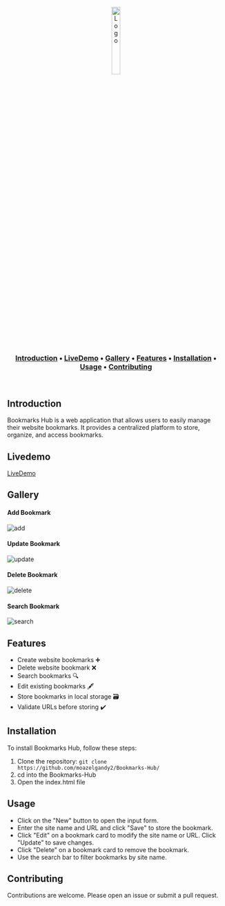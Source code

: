 <p align="center">
  <a href="https://github.com/moazelgandy2" target="_blank" rel="noopener">
    <img src="https://moazelgandy2.github.io/Bookmarks-Hub/bookmark-white.svg" width="20%" alt="Logo">
  </a>
</p>

<h3 align="center">
  <a href="#introduction">Introduction</a> •
  <a href="#livedemo">LiveDemo</a> •
  <a href="#Gallery">Gallery</a> •
  <a href="#features">Features</a> •
  <a href="#installation">Installation</a> •
  <a href="#installation">Usage</a> •
  <a href="#contributing">Contributing</a>
</h3>

<p>&nbsp;</p>

## Introduction

Bookmarks Hub is a web application that allows users to easily manage their website bookmarks. It provides a centralized platform to store, organize, and access bookmarks.

## Livedemo

[LiveDemo](https://moazelgandy2.github.io/Bookmarks-Hub/)

## Gallery

 <h4>Add Bookmark</h4>

![add](https://github.com/moazelgandy2/Bookmarks-Hub/assets/56883008/6d4c533f-31e6-4312-b8b7-7837895f877a)

  <h4>Update Bookmark</h4>

![update](https://github.com/moazelgandy2/Bookmarks-Hub/assets/56883008/092d448c-3a85-41fd-91e6-3cf43b53f1c0)

  <h4>Delete Bookmark</h4>
  
![delete](https://github.com/moazelgandy2/Bookmarks-Hub/assets/56883008/d423167a-7679-4332-8f37-c6b5ef061f6e)

  <h4>Search Bookmark</h4>

![search](https://github.com/moazelgandy2/Bookmarks-Hub/assets/56883008/958119a0-baea-4066-9c72-a73d1159563a)

## Features

- Create website bookmarks ➕
- Delete website bookmark ❌
- Search bookmarks 🔍
- Edit existing bookmarks 🖋️
- Store bookmarks in local storage 🗃️
- Validate URLs before storing ✔️

## Installation

To install Bookmarks Hub, follow these steps:

1. Clone the repository: `git clone https://github.com/moazelgandy2/Bookmarks-Hub/`
2. cd into the Bookmarks-Hub
3. Open the index.html file

## Usage

- Click on the "New" button to open the input form.
- Enter the site name and URL and click "Save" to store the bookmark.
- Click "Edit" on a bookmark card to modify the site name or URL. Click "Update" to save changes.
- Click "Delete" on a bookmark card to remove the bookmark.
- Use the search bar to filter bookmarks by site name.

## Contributing

Contributions are welcome. Please open an issue or submit a pull request.
